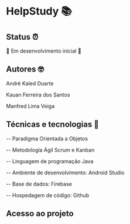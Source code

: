 # HelpStudy 📚

## Status ⏰

🚧 Em desenvolvimento inicial 🚧

## Autores 🤓

André Kaled Duarte

Kauan Ferreira dos Santos 

Manfred Lima Veiga
## Técnicas e tecnologias 🔬

-- Paradigma Orientada a Objetos 

-- Metodología Ágil Scrum e Kanban

-- Linguagem de programação Java

-- Ambiente de desenvolvimento: Android Studio 

-- Base de dados: Firebase

-- Hospedagem de código: Github 

## Acesso ao projeto
